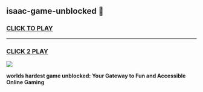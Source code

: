 
## isaac-game-unblocked 👋
<h3>
<a href="https://premium.freeplayer.one?title=isaac-game-unblocked&ref=14F">CLICK TO PLAY</a></h3>
<hr>

<h3>
<a href="https://premium.freeplayer.one?title=isaac-game-unblocked&ref=14F">CLICK 2 PLAY</a>
  
</h3>

<a href="https://premium.freeplayer.one?title=isaac-game-unblocked&ref=12F/"><img src="https://clearcache.store/games.png"></a>


**worlds hardest game unblocked: Your Gateway to Fun and Accessible Online Gaming**
